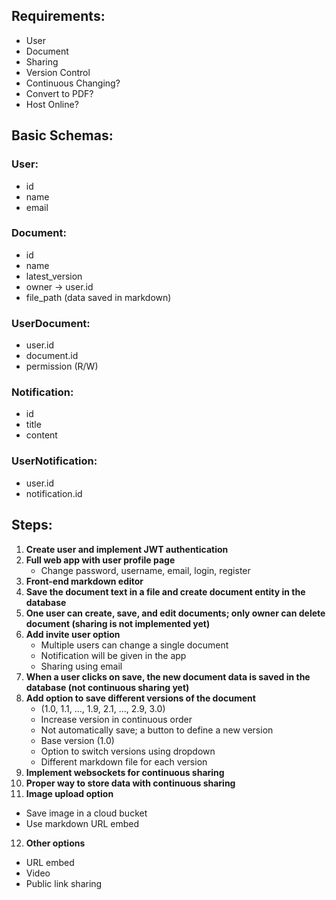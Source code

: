 ## Requirements:
- User
- Document
- Sharing
- Version Control
- Continuous Changing?
- Convert to PDF?
- Host Online?

## Basic Schemas:

### User:
- id
- name
- email

### Document:
- id
- name
- latest_version
- owner -> user.id
- file_path (data saved in markdown)

### UserDocument:
- user.id
- document.id
- permission (R/W)

### Notification:
- id
- title
- content

### UserNotification:
- user.id
- notification.id

## Steps:

1. **Create user and implement JWT authentication**
2. **Full web app with user profile page**
   - Change password, username, email, login, register
3. **Front-end markdown editor**
4. **Save the document text in a file and create document entity in the database**
5. **One user can create, save, and edit documents; only owner can delete document (sharing is not implemented yet)**
6. **Add invite user option**
   - Multiple users can change a single document
   - Notification will be given in the app
   - Sharing using email
7. **When a user clicks on save, the new document data is saved in the database (not continuous sharing yet)**
8. **Add option to save different versions of the document**
   - (1.0, 1.1, ..., 1.9, 2.1, ..., 2.9, 3.0)
   - Increase version in continuous order
   - Not automatically save; a button to define a new version
   - Base version (1.0)
   - Option to switch versions using dropdown
   - Different markdown file for each version
9. **Implement websockets for continuous sharing**
10. **Proper way to store data with continuous sharing**
11. **Image upload option**
   - Save image in a cloud bucket
   - Use markdown URL embed
12. **Other options**
   - URL embed
   - Video
   - Public link sharing
